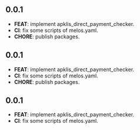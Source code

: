 ## 0.0.1

 - **FEAT**: implement apklis_direct_payment_checker.
 - **CI**: fix some scripts of melos.yaml.
 - **CHORE**: publish packages.

## 0.0.1

 - **FEAT**: implement apklis_direct_payment_checker.
 - **CI**: fix some scripts of melos.yaml.
 - **CHORE**: publish packages.

## 0.0.1

 - **FEAT**: implement apklis_direct_payment_checker.
 - **CI**: fix some scripts of melos.yaml.

